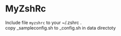 # MyZshRc

Include file `myzshrc` to your ~/.zshrc .    
copy _sampleconfig.sh to _config.sh in data directoty
